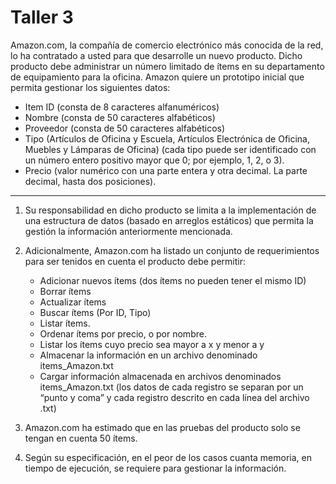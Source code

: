 # Taller 3
Amazon.com, la compañía de comercio electrónico más conocida de la red, lo ha contratado a usted para que desarrolle un nuevo producto. Dicho producto debe administrar un número limitado de ítems en su departamento de equipamiento para la oficina. Amazon quiere un prototipo inicial que permita gestionar los siguientes datos:
- Item ID (consta de 8 caracteres alfanuméricos)
- Nombre (consta de 50 caracteres alfabéticos)
- Proveedor (consta de 50 caracteres alfabéticos)
- Tipo (Artículos de Oficina y Escuela, Artículos Electrónica de Oficina, Muebles y Lámparas de Oficina) (cada tipo puede ser identificado con un número entero positivo mayor que 0; por ejemplo, 1, 2, o 3).
- Precio (valor numérico con una parte entera y otra decimal. La parte
  decimal, hasta dos posiciones).

---
1. Su responsabilidad en dicho producto se limita a la implementación de una estructura de datos (basado en arreglos estáticos) que permita la gestión la información anteriormente mencionada.
2. Adicionalmente, Amazon.com ha listado un conjunto de requerimientos para ser tenidos en cuenta el producto debe permitir:
    - Adicionar nuevos ítems (dos ítems no pueden tener el mismo ID)
    - Borrar ítems
    - Actualizar ítems
    - Buscar ítems (Por ID, Tipo)
    - Listar ítems.
    - Ordenar ítems por precio, o por nombre.
    - Listar los ítems cuyo precio sea mayor a x y menor a y
    - Almacenar la información en un archivo denominado items_Amazon.txt
    - Cargar información almacenada en archivos denominados items_Amazon.txt (los datos de cada registro se separan por un “punto y coma” y cada registro descrito en cada línea del archivo .txt)

3. Amazon.com ha estimado que en las pruebas del producto solo se tengan
   en cuenta 50 ítems.

4. Según su especificación, en el peor de los casos cuanta memoria, en
   tiempo de ejecución, se requiere para gestionar la información.
